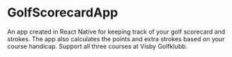 # GolfScorecardApp
 An app created in React Native for keeping track of your golf scorecard and strokes. The app also calculates the points and extra strokes based on your course handicap. Support all three courses at Visby Golfklubb.
